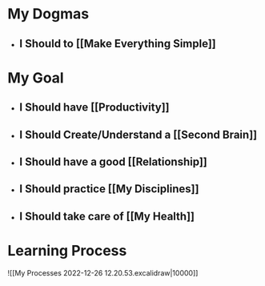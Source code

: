 # My Dogmas
- ## I Should to [[Make Everything Simple]]


# My Goal

- ## I Should have [[Productivity]]
- ## I Should Create/Understand a [[Second Brain]]
- ## I Should have a good [[Relationship]]
- ## I Should practice [[My Disciplines]]
- ## I Should take care of [[My Health]]
	
# Learning Process

![[My Processes 2022-12-26 12.20.53.excalidraw|10000]]